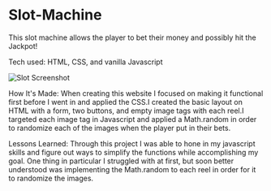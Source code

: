 # Slot-Machine


This slot machine allows the player to bet their money and possibly hit the Jackpot!


Tech used: HTML, CSS, and vanilla Javascript

![Slot Screenshot](/slot-machine.png)

How It's Made: When creating this website I focused on making it functional first before I went in and applied the CSS.I created the basic layout on HTML with a form, two buttons, and empty image tags with each reel.I targeted each image tag in Javascript and applied a Math.random in order to randomize each of the images when the player put in their bets.

Lessons Learned: Through this project I was able to hone in my javascript skills and figure out ways to simplify the functions while accomplishing my goal. One thing in particular I struggled with at first, but soon better understood was implementing the Math.random to each reel in order for it to randomize the images.
